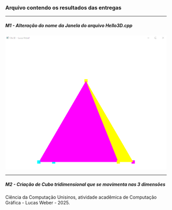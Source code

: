 ### Arquivo contendo os resultados das entregas
---
##### M1 - Alteração do nome da Janela do arquivo Hello3D.cpp

![Alteração do nome da Janela do arquivo Hello3D.cpp](./results/m1-result.png)

---
##### M2 - Criação de Cubo tridimensional que se movimenta nas 3 dimensões

Ciência da Computação Unisinos, atividade acadêmica de Computação Gráfica - Lucas Weber - 2025.